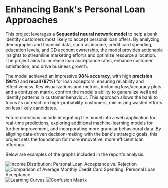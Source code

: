 # Enhancing Bank's Personal Loan Approaches

This project leverages a **Sequential neural network model** to help a bank identify customers most likely to accept personal loan offers. By analyzing demographic and financial data, such as income, credit card spending, education levels, and CD account ownership, the model provides actionable insights to streamline marketing efforts and optimize resource allocation. The project aims to increase loan acceptance rates, enhance customer satisfaction, and drive business growth.

The model achieved an impressive **98% accuracy**, with high **precision (96%)** and **recall (87%)** for loan acceptors, ensuring reliability and effectiveness. Key visualizations and metrics, including loss/accuracy plots and a confusion matrix, confirm the model's ability to generalize well and identify patterns in customer behaviour. This approach allows the bank to focus its outreach on high-probability customers, minimizing wasted efforts on less likely candidates.

Future directions include integrating the model into a web application for real-time predictions, exploring additional machine-learning models for further improvement, and incorporating more granular behavioural data. By aligning data-driven decision-making with the bank's strategic goals, this project sets the foundation for more innovative, more efficient loan offerings.

Below are examples of the graphs included in the report's analysis.

![Income Distribution: Personal Loan Acceptance vs. Rejection](https://github.com/yildiramdsa/enhancing_banks_personal_loan_approaches/blob/main/images/income_distribution_personal_loan_acceptance_vs_rejection.png)
![Comparison of Average Monthly Credit Card Spending: Personal Loan Acceptance](https://github.com/yildiramdsa/enhancing_banks_personal_loan_approaches/blob/main/images/comparison_of_average_monthly_credit_card_spending_personal_loan_acceptance.png)
![Learning Curves](https://github.com/yildiramdsa/enhancing_banks_personal_loan_approaches/blob/main/images/learning_curves.png)
![Confusion Matrix](https://github.com/yildiramdsa/enhancing_banks_personal_loan_approaches/blob/main/images/confusion_matrix.png)
